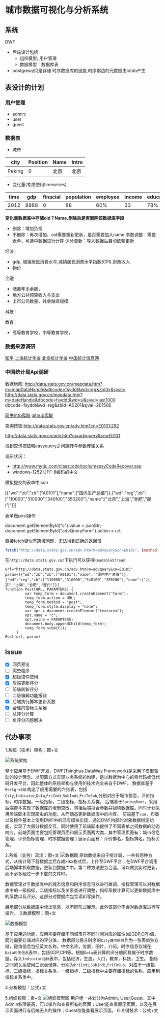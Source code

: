 # 城市数据可视化与分析系统
## 系统
DWF
+ 后端设计包括
    - 组织模型: 用户管理
    - 数据模型：数据库表
+ postgresql只是存储 时序数据库的链接,时序那边的元数据由iotdb产生

## 表设计的计划
### 用户管理
+ admin:
+ user
+ guest
### 数据表
+ 城市

|city|Position|Name|Intro|
|-|-|-|-|
|Peking|0|北京|北京|

+ 变化量(考虑使用timeseries)

|time|gdp|finacial|population|employee|income|education|house|
|-|-|-|-|-|-|-|-|
|2012|8888|0|88|60%|33|78%|1.3|

**变化量数据库中存储oid？Name.删除后是否删除该数据库字段**
+ 删除：增加负担
+ 不删除：再次增加，oid需要重新更新，是否需要加入name
参数调整：需要表单，可选中数据进行计算
评分更新：导入数据后自动依赖更新

经济：
+ gdp, 城镇居民消费水平,城镇居民消费水平指数(CPI),财政收入 
+ 物价

金融
+ 储蓄年末余额，
+ 地方公共预算收入与支出
+ 上市公司数量，社会融资规模

科技：

教育：
+ 高等教育学校，中等教育学校，
### 数据来源调研
[知乎](https://zhuanlan.zhihu.com/p/25130679)
[上海统计年鉴](http://tongji.cnki.net/kns55/navi/YearBook.aspx?id=N2017120310&floor=1###)
[北京统计年鉴](http://tongji.cnki.net/kns55/navi/YearBook.aspx?id=N2019010235&floor=1)
[中国统计信息网](http://www.tjcn.org/)
### 中国统计局Api调研
数据地图:
http://data.stats.gov.cn/mapdata.htm?m=mapDataHandle&dbcode=fsyddt&wd=reg&zbId=&sjval=
http://data.stats.gov.cn/mapdata.htm?m=dateHandle&dbcode=fsyddt&wd=sj&sjval=last1000
dbcode=fsyddt&wd=reg&zbId=A0201&sjval=201506

[简书http爬取](https://www.jianshu.com/p/9827a052da91)
[github爬取](https://zuzhaoye.github.io/blog/scrap_javascript/)

查询按钮:http://data.stats.gov.cn/adv.htm?cn=E0101:292

http://data.stats.gov.cn/adv.htm?m=advquery&cn=E0101

找到查询按钮和easyquery之间跳转与参数传递关系

调研状况：
+ http://www.mytju.com/classcode/tools/messyCodeRecover.asp
+ windows-1252	UTF-8编码的中文

模拟提交的表单中json

[{"wd":"zb","zb":["A0101"],"name":["国内生产总值"]},{"wd":"reg","zb":["110000","310000","340100","350200"],"name":["北京","上海","合肥","厦门"]}]

表单做post操作

<form id="advQueryForm" action="/adv.htm?m=advquery&amp;cn=E0105" method="post">
    
document.getElementById("c").value = jsonStr;
document.getElementById("advQueryForm").action = url;

直接fetch疑似有跨域问题，无法得到正确的返回值
```js
fetch("http://data.stats.gov.cn/adv.htm?m=advquery&cn=E0105", {method: 'POST', mode:'cors', headers:{'Content-Type': 'application/json'},redirect:'follow',referrerPolicy:'no-referrer',body:JSON.stringify([{"wd":"zb","zb":["A0101"],"name":["国内生产总值"]},{"wd":"reg","zb":["110000","310000","340100","350200"],"name":["北京","上海","合肥","厦门"]}])}).then(data=>{console.log(data)})
```
在`http://data.stats.gov.cn/`下执行可以获得`ReadableStream`
```
url="http://data.stats.gov.cn/adv.htm?m=advquery&cn=E0105"
param=[{"wd":"zb","zb":["A0101"],"name":["国内生产总值"]},{"wd":"reg","zb":["110000","310000","340100","350200"],"name":["北京","上海","合肥","厦门"]}]
function Post(URL, PARAMTERS) {
         var temp_form = document.createElement("form");
         temp_form.action = URL;
         temp_form.method = "post";
         temp_form.style.display = "none";
         var opt = document.createElement("textarea");
         opt.name = "c";
         opt.value = PARAMTERS;
         document.body.appendChild(temp_form);
         temp_form.submit();
     }
Post(url, param)
```
## Issue
- [x] 网页预览
- [ ] 爬虫程序
- [x] 超级控件使用
- [x] 后端更新评分
- [ ] 前端刷新评分
- [ ] 二级编辑功能报错
- [x] 后端执行脚本更新系数
- [x] 合理的指标关系展
- [ ] 总评分计算
- [ ] 负评分问题解决

## 代办事项
1.系统（技术）架构：图+文

![系统架构](./system.png)

整个应用基于DWF开发，DWF(Tsinghua DataWay Framework)是采用了模型驱动的设计理念、以配置方式实现业务系统的构建，是以数据为中心的零代码或低代码开发平台，因此整体的系统架构与使用的技术完全来自于DWF。
数据库基于`PostgreSQL`构造了应用需要的六张表，包括`City`,`Indicator`,`Data`,`PriIndi`,`SubIndi`,`PriToSub`,分别对应于城市信息，评价指标，时序数据，一级指标，二级指标，指标关系类。
后端基于`SpringBoot`，采用后端脚本实现了数据库的增删查改，包括后端拟合参数并回填数据库。同时计划采用后端脚本实现爬虫的功能，从而动态更新数据库中的内容。
前端基于`vue`，布局以及控件基本上使用DWF中的已有模块实现，通过DWF内部的对象数据绑定功能，实现了大部分数据交互。同时使用了前端脚本提供了不同表单之间数据的动态响应。前端页面主要包括管理页面和展示页面两大类，其中管理页面有：城市信息管理，评价指标管理，时序数据管理；展示页面有：评价排名，指标排名，指标关系。

2.系统（业务）流场：图+文
![数据图](./dataFlow.png)
原始数据来自于统计局，一共有两种方式，从统计局下载数据之后存成xlsx格式后，上传至DWF平台；在DWF平台调用后端脚本抓取数据，更新到数据库中。第二种方法更为合适，可以做到实时更新，而不必多经过一步下载的文件IO。

数据管理对于数据库中的城市信息和时序信息可以进行微调，指标管理可以对数据库中的一级指标，二级指标以及关系类进行调整，指标系数计算可以更新数据库中的系数以及评分。这部分对数据库包含读和写操作。

展示部分从数据库中读出信息，以不同形式展示。此外该部分不会对数据库进行写操作。
3.数据模型：图+文

![数据模型](./bigdata.png)

基于应用的功能，应用需要存储不同城市在不同时间对应的属性(如GDP,CPI)值，同时需要存储对应的评分值。
数据部分将非时序的`City城市信息`作为一张表单独存储，键值信息包括英文名称，中文名称，位置，图片，介绍。时序信息存储在`Data时序信息`表中，包括GDP,CPI等。根据`Data`表计算的评分值同样属于时序数据，存入`Indicator指标`表中，包括经济，生态，人口，教育，科技，卫生。
指标之间的关系使用三张表储存，分别为`PriIndi`,`SubIndi`,`PriToSub`，对应于一级指标，二级指标，指标关系类。一级指标，二级指标中主要存储指标的名称，应用到指标关系类中。

4.分析模型：公式+文

5.组织权限：表+文
![组织模型图](./groupDiagram.png)
用户组一共划分为Admin, User,Guest。其中Admin权限最高，可以操作和查看所有的页面；User能查看展示页面，以及在展示页面进行与后端无关的操作；Guest仅能查看展示页面。
6.关键技术：公式+文
